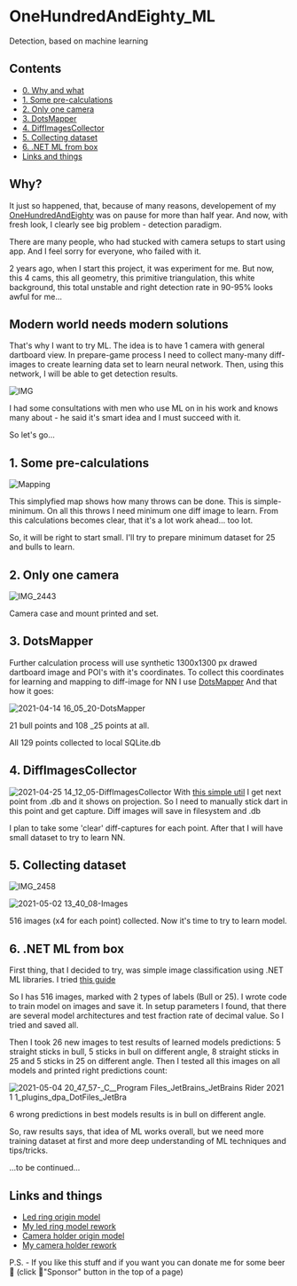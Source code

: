 # OneHundredAndEighty_ML

Detection, based on machine learning

## Contents
* [0. Why and what](https://github.com/YellowFive5/OneHundredAndEighty_ML#why)
* [1. Some pre-calculations](https://github.com/YellowFive5/OneHundredAndEighty_ML#1-some-pre-calculations)
* [2. Only one camera](https://github.com/YellowFive5/OneHundredAndEighty_ML#2-only-one-camera)
* [3. DotsMapper](https://github.com/YellowFive5/OneHundredAndEighty_ML#3-dotsmapper)
* [4. DiffImagesCollector](https://github.com/YellowFive5/OneHundredAndEighty_ML#4-diffimagescollector)
* [5. Collecting dataset](https://github.com/YellowFive5/OneHundredAndEighty_ML/blob/main/README.md#5-collecting-dataset)
* [6. .NET ML from box](https://github.com/YellowFive5/OneHundredAndEighty_ML/blob/main/README.md#6-net-ml-from-box)
* [Links and things](https://github.com/YellowFive5/OneHundredAndEighty_ML#links-and-things)

## Why?

It just so happened, that, because of many reasons, developement of my [OneHundredAndEighty](https://github.com/YellowFive5/OneHundredAndEighty) was on pause for more than half year. And now, with fresh look, I clearly see big problem - detection paradigm.

There are many people, who had stucked with camera setups to start using app. And I feel sorry for everyone, who failed with it.

2 years ago, when I start this project, it was experiment for me. But now, this 4 cams, this all geometry, this primitive triangulation, this white background, this total unstable and right detection rate in 90-95% looks awful for me...

## Modern world needs modern solutions

That's why I want to try ML. The idea is to have 1 camera with general dartboard view. In prepare-game process I need to collect many-many diff-images to create learning data set to learn neural network. Then, using this network, I will be able to get detection results.

![IMG](https://user-images.githubusercontent.com/42347722/114268242-d2ae8280-9a08-11eb-93a8-f24947e13dc6.jpg)

I had some consultations with men who use ML on in his work and knows many about - he said it's smart idea and I must succeed with it.

So let's go...

## 1. Some pre-calculations
![Mapping](https://user-images.githubusercontent.com/42347722/114311826-fc46d700-9af8-11eb-926e-806838f7d4d0.jpg)

This simplyfied map shows how many throws can be done. This is simple-minimum. On all this throws I need minimum one diff image to learn. From this calculations becomes clear, that it's a lot work ahead... too lot.

So, it will be right to start small. I'll try to prepare minimum dataset for 25 and bulls to learn.

## 2. Only one camera
![IMG_2443](https://user-images.githubusercontent.com/42347722/114311813-f0f3ab80-9af8-11eb-99e9-6eacbfecab15.jpeg)

Camera case and mount printed and set.

## 3. DotsMapper
Further calculation process will use synthetic 1300x1300 px drawed dartboard image and POI's with it's coordinates. To collect this coordinates for learning and mapping to diff-image for NN I use [DotsMapper](https://github.com/YellowFive5/OneHundredAndEighty_ML/tree/main/DotsMapper) And that how it goes:

![2021-04-14 16_05_20-DotsMapper](https://user-images.githubusercontent.com/42347722/114715164-749cda80-9d3b-11eb-8573-dd5fb24479d8.png)

21 bull points and 108 _25 points at all.

All 129 points collected to local SQLite.db

## 4. DiffImagesCollector
![2021-04-25 14_12_05-DiffImagesCollector](https://user-images.githubusercontent.com/42347722/115991400-e04f3500-a5d0-11eb-8513-81911357cad2.png)
With [this simple util](https://github.com/YellowFive5/OneHundredAndEighty_ML/tree/main/DiffImagesCollector) I get next point from .db and it shows on projection. So I need to manually stick dart in this point and get capture. Diff images will save in filesystem and .db 

I plan to take some 'clear' diff-captures for each point. After that I will have small dataset to try to learn NN.

## 5. Collecting dataset
![IMG_2458](https://user-images.githubusercontent.com/42347722/116810408-506b3700-ab4c-11eb-80bb-cb4b053b9688.jpeg)

![2021-05-02 13_40_08-Images](https://user-images.githubusercontent.com/42347722/116810461-94f6d280-ab4c-11eb-83ed-6a7da7f0e0a9.png)

516 images (x4 for each point) collected. Now it's time to try to learn model.

## 6. .NET ML from box
First thing, that I decided to try, was simple image classification using .NET ML libraries. I tried [this guide](https://analyticsindiamag.com/step-by-step-guide-for-image-classification-using-ml-net/)

So I has 516 images, marked with 2 types of labels (Bull or 25). I wrote code to train model on images and save it. In setup parameters I found, that there are several model architectures and test fraction rate of decimal value. So I tried and saved all.

Then I took 26 new images to test results of learned models predictions: 5 straight sticks in bull, 5 sticks in bull on different angle, 8 straight sticks in 25 and 5 sticks in 25 on different angle. Then I tested all this images on all models and printed right predictions count:

![2021-05-04 20_47_57-_C__Program Files_JetBrains_JetBrains Rider 2021 1 1_plugins_dpa_DotFiles_JetBra](https://user-images.githubusercontent.com/42347722/117103593-4a12d000-ad83-11eb-81b5-c94700d8c48b.png)

6 wrong predictions in best models results is in bull on different angle.

So, raw results says, that idea of ML works overall, but we need more training dataset at first and more deep understanding of ML techniques and tips/tricks.

...to be continued...

## Links and things
* [Led ring origin model](https://www.thingiverse.com/thing:4753272?fbclid=IwAR1P2s8mtMV7xil93jrYmAPycB94fgMHyx9JStwKNHWg2jZmfU5ge5BDYVE)
* [My led ring model rework](https://github.com/YellowFive5/OneHundredAndEighty_ML/files/7229550/DartsLights.zip)
* [Camera holder origin model](https://www.thingiverse.com/thing:3114849?fbclid=IwAR1u1xJo8D-zzpK3FHEcCSob7IPIFh-mR_QWvMnZrBq3IIHZELM-ICNgpGE)
* [My camera holder rework](https://github.com/YellowFive5/OneHundredAndEighty_ML/files/7229554/CamCaseHolder.zip)

P.S. - If you like this stuff and if you want you can donate me for some beer 🍻 (click 💜"Sponsor" button in the top of a page)
